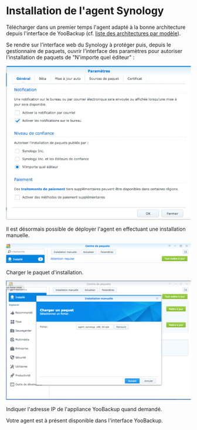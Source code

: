 # Installation de l'agent Synology

Télécharger dans un premier temps l'agent adapté à la bonne architecture depuis l'interface de YooBackup \(cf. [liste des architectures par modèle](https://www.synology.com/fr-fr/knowledgebase/DSM/tutorial/General/What_kind_of_CPU_does_my_NAS_have)\).

Se rendre sur l'interface web du Synology à protéger puis, depuis le gestionnaire de paquets, ouvrir l'interface des paramètres pour autoriser l'installation de paquets de "N'importe quel éditeur" :

![](../../.gitbook/assets/image%20%2833%29.png)

Il est désormais possible de déployer l'agent en effectuant une installation manuelle.

![](../../.gitbook/assets/image%20%2811%29.png)

Charger le paquet d'installation.

![](../../.gitbook/assets/image.png)

Indiquer l'adresse IP de l'appliance YooBackup quand demandé.

Votre agent est à présent disponible dans l'interface YooBackup.

